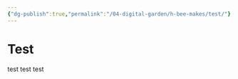 ```yaml
---
{"dg-publish":true,"permalink":"/04-digital-garden/h-bee-makes/test/"}
---
```


# Test
test test test